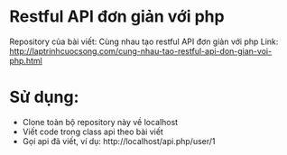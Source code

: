 # Restful API đơn giản với php

Repository của bài viết: Cùng nhau tạo restful API đơn giản với php
Link: http://laptrinhcuocsong.com/cung-nhau-tao-restful-api-don-gian-voi-php.html

# Sử dụng:
- Clone toàn bộ repository này về localhost
- Viết code trong class api theo bài viết
- Gọi api đã viết, ví dụ: http://localhost/api.php/user/1
